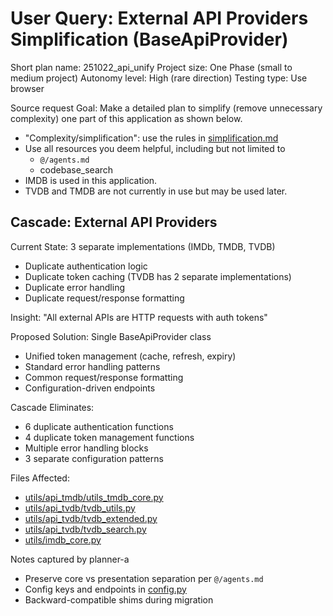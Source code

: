 # User Query: External API Providers Simplification (BaseApiProvider)
Short plan name: 251022_api_unify
Project size: One Phase (small to medium project)
Autonomy level: High (rare direction)
Testing type: Use browser

Source request
<task>
Goal: Make a detailed plan to simplify (remove unnecessary complexity) one part of this application as shown below.

- "Complexity/simplification": use the rules in [simplification.md](.roo/docs/simplification.md)
- Use all resources you deem helpful, including but not limited to
    - `@/agents.md`
    - codebase_search
- IMDB is used in this application.
- TVDB and TMDB are not currently in use but may be used later.

## Cascade: External API Providers
Current State: 3 separate implementations (IMDb, TMDB, TVDB)
- Duplicate authentication logic
- Duplicate token caching (TVDB has 2 separate implementations)
- Duplicate error handling
- Duplicate request/response formatting

Insight: "All external APIs are HTTP requests with auth tokens"

Proposed Solution: Single BaseApiProvider class
- Unified token management (cache, refresh, expiry)
- Standard error handling patterns
- Common request/response formatting
- Configuration-driven endpoints

Cascade Eliminates:
- 6 duplicate authentication functions
- 4 duplicate token management functions
- Multiple error handling blocks
- 3 separate configuration patterns

Files Affected:
- [utils/api_tmdb/utils_tmdb_core.py](utils/api_tmdb/utils_tmdb_core.py)
- [utils/api_tvdb/tvdb_utils.py](utils/api_tvdb/tvdb_utils.py)
- [utils/api_tvdb/tvdb_extended.py](utils/api_tvdb/tvdb_extended.py)
- [utils/api_tvdb/tvdb_search.py](utils/api_tvdb/tvdb_search.py)
- [utils/imdb_core.py](utils/imdb_core.py)
</task>

Notes captured by planner-a
- Preserve core vs presentation separation per `@/agents.md`
- Config keys and endpoints in [config.py](config.py)
- Backward-compatible shims during migration